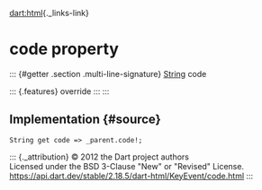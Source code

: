 [dart:html](../../dart-html/dart-html-library){._links-link}

code property
=============

::: {#getter .section .multi-line-signature}
[String](../../dart-core/string-class) code

::: {.features}
override
:::
:::

Implementation {#source}
--------------

``` {.language-dart data-language="dart"}
String get code => _parent.code!;
```

::: {._attribution}
© 2012 the Dart project authors\
Licensed under the BSD 3-Clause \"New\" or \"Revised\" License.\
<https://api.dart.dev/stable/2.18.5/dart-html/KeyEvent/code.html>
:::
